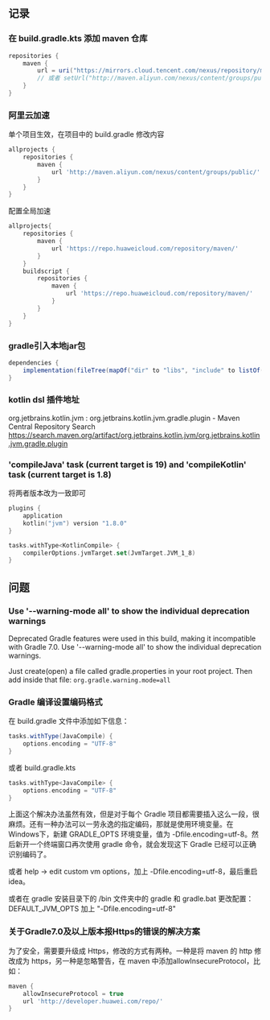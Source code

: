## 记录

### 在 build.gradle.kts 添加 maven 仓库

```groovy
repositories {
    maven {
        url = uri("https://mirrors.cloud.tencent.com/nexus/repository/maven-public/")
        // 或者 setUrl("http://maven.aliyun.com/nexus/content/groups/public/")
    }
}
```

### 阿里云加速

单个项目生效，在项目中的 build.gradle 修改内容

```groovy
allprojects {
    repositories {
        maven {
            url 'http://maven.aliyun.com/nexus/content/groups/public/'
        }
    }
}
```

配置全局加速

```groovy
allprojects{
    repositories {
        maven {
            url 'https://repo.huaweicloud.com/repository/maven/'
        }
    }
    buildscript {
        repositories {
            maven {
                url 'https://repo.huaweicloud.com/repository/maven/'
            }
        }
    }
}
```

### gradle引入本地jar包

```groovy
dependencies {
    implementation(fileTree(mapOf("dir" to "libs", "include" to listOf("*.jar"))))
}
```

### kotlin dsl 插件地址

org.jetbrains.kotlin.jvm : org.jetbrains.kotlin.jvm.gradle.plugin - Maven Central Repository Search
<https://search.maven.org/artifact/org.jetbrains.kotlin.jvm/org.jetbrains.kotlin.jvm.gradle.plugin>

### 'compileJava' task (current target is 19) and 'compileKotlin' task (current target is 1.8)

将两者版本改为一致即可

```kts
plugins {
    application
    kotlin("jvm") version "1.8.0"
}

tasks.withType<KotlinCompile> {
    compilerOptions.jvmTarget.set(JvmTarget.JVM_1_8)
}
```

## 问题

### Use '--warning-mode all' to show the individual deprecation warnings

Deprecated Gradle features were used in this build, making it incompatible with Gradle 7.0.
Use '--warning-mode all' to show the individual deprecation warnings.

Just create(open) a file called gradle.properties in your root project. Then add inside that file:
`org.gradle.warning.mode=all`

### Gradle 编译设置编码格式

在 build.gradle 文件中添加如下信息：

```groovy
tasks.withType(JavaCompile) {
    options.encoding = "UTF-8"
}
```

或者 build.gradle.kts

```kts
tasks.withType<JavaCompile> {
    options.encoding = "UTF-8"
}
```

上面这个解决办法虽然有效，但是对于每个 Gradle 项目都需要插入这么一段，很麻烦。还有一种办法可以一劳永逸的指定编码，那就是使用环境变量。在 Windows下，新建 GRADLE_OPTS 环境变量，值为 -Dfile.encoding=utf-8。然后新开一个终端窗口再次使用 gradle 命令，就会发现这下 Gradle 已经可以正确识别编码了。

或者 help -> edit custom vm options，加上 -Dfile.encoding=utf-8，最后重启 idea。

或者在 gradle 安装目录下的 /bin 文件夹中的 gradle 和 gradle.bat 更改配置：DEFAULT_JVM_OPTS 加上 "-Dfile.encoding=utf-8"

### 关于Gradle7.0及以上版本报Https的错误的解决方案

为了安全，需要要升级成 Https，修改的方式有两种。一种是将 maven 的 http 修改成为 https，另一种是忽略警告，在 maven 中添加allowInsecureProtocol，比如：

```groovy
maven {
    allowInsecureProtocol = true
    url 'http://developer.huawei.com/repo/'
}
```
